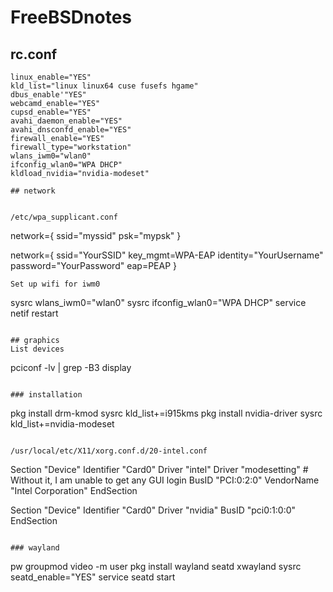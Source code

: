 # FreeBSDnotes

## rc.conf
```
linux_enable="YES"
kld_list="linux linux64 cuse fusefs hgame"
dbus_enable'"YES"
webcamd_enable="YES"
cupsd_enable="YES"
avahi_daemon_enable="YES"
avahi_dnsconfd_enable="YES"
firewall_enable="YES"
firewall_type="workstation"
wlans_iwm0="wlan0"
ifconfig_wlan0="WPA DHCP"
kldload_nvidia="nvidia-modeset"

## network


/etc/wpa_supplicant.conf
```
network={
 ssid="myssid" 
 psk="mypsk" 
}

network={
  ssid="YourSSID"
  key_mgmt=WPA-EAP
  identity="YourUsername"
  password="YourPassword"
  eap=PEAP
}
```
Set up wifi for iwm0
```
sysrc wlans_iwm0="wlan0"
sysrc ifconfig_wlan0="WPA DHCP"
service netif restart
```

## graphics
List devices
```
pciconf -lv | grep -B3 display
```

### installation
```
pkg install drm-kmod
sysrc kld_list+=i915kms
pkg install nvidia-driver
sysrc kld_list+=nvidia-modeset
```

/usr/local/etc/X11/xorg.conf.d/20-intel.conf
```
Section "Device"
    Identifier "Card0"
    Driver "intel"
    Driver "modesetting" # Without it, I am unable to get any GUI login
    BusID  "PCI:0:2:0"
    VendorName "Intel Corporation"
EndSection

Section "Device"
	Identifier "Card0"
	Driver     "nvidia"
	BusID     "pci0:1:0:0"
EndSection
```

### wayland

```
pw groupmod video -m user
pkg install wayland seatd xwayland
sysrc seatd_enable="YES"
service seatd start
```

